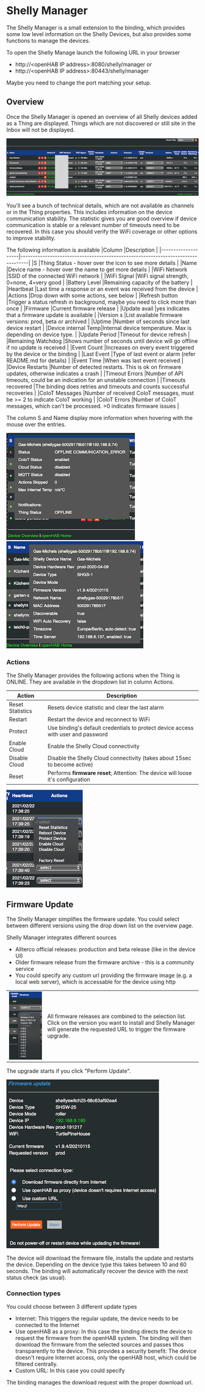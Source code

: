 # Shelly Manager

The Shelly Manager is a small extension to the binding, which provides some low level information on the Shelly Devices, but also provides some functions to manage the devices.

To open the Shelly Manage launch the following URL in your browser
- http://&lt;openHAB IP address&gt;:8080/shelly/manager or
- http://&lt;openHAB IP address&gt;:80443/shelly/manager

Maybe you need to change the port matching your setup.

## Overview

Once the Shelly Manager is opened an overview of all Shelly devices added as a Thing are displayed. 
Things which are not discovered or still site in the Inbox will not be displayed.

![](images/manager/overview.png)

You'll see a bunch of technical details, which are not available as channels or in the Thing properties.
This includes information on the device communication stability. 
The statistic gives you are good overview if device communication is stable or a relevant number of timeouts need to be recovered.
In this case you should verify the WiFi coverage or other options to improve stability.

The following information is available
|Column              |Description                                                                      |
|--------------------|---------------------------------------------------------------------------------|
|S                   |Thing Status - hover over the icon to see more details                           |
|Name                |Device name - hover over the name to get more details                            |
|WiFi Network        |SSID of the connected WiFi network                                               |
|WiFi Signal         |WiFi signal strength, 0=none, 4=very good                                        |
|Battery Level       |Remaining capacity of the battery                                                |
|Heartbeat           |Last time a response or an event was received from the device                    |
|Actions             |Drop down with some actions, see below                                           |
|Refresh button      |Trigger a status refresh in background, maybe you need to click more than once   |
|Firmware            |Current firmware release                                                         |
|Update avail        |yes indicates that a firmware update is available                                |
|Version s           |List available firmware versions: prod, beta or archived                         |
|Uptime              |Number of seconds since last device restart                                      |
|Device internal Temp|Internal device temperature. Max is depending on device type.                    |
|Update Period       |Timeout for device refresh                                                       |
|Remaining Watchdog  |Shows number of seconds until device will go offline if no update is received    |
|Event Count         |Increases on every event triggered by the device or the binding                  |
|Last Event          |Type of last event or alarm (refer README.md for details)                        |
|Event Time          |When was last event received                                                     |
|Device Restarts     |Number of detected restarts. This is ok on firmware updates, otherwise indicates a crash |
|Timeout Errors      |Number of API timeouts, could be an indication for an unstable connection        |
|Timeouts recovered  |The binding does retries and timeouts and counts successful recoveries           |
|CoIoT Messages      |Number of received CoIoT messages, must be >= 2 to indicate CoIoT working        |
|CoIoT Errors        |Number of CoIoT messages, which can't be processed. >0 indicates firmware issues |

The column S and Name display more information when hovering with the mouse over the entries.

![](images/manager/overview_devstatus.png)
![](images/manager/overview_devsettings.png)


### Actions

The Shelly Manager provides the following actions when the Thing is ONLINE. 
They are available in the dropdown list in column Actions.

|Action          |Description                                                                      |
|----------------|---------------------------------------------------------------------------------| 
|Reset Statistics|Resets device statistic and clear the last alarm                                 |
|Restart         |Restart the device and reconnect to WiFi                                         |
|Protect         |Use binding's default credentials to protect device access with user and password|
|Enable Cloud    |Enable the Shelly Cloud connectivity                                             |
|Disable Cloud   |Disable the Shelly Cloud connectivity (takes about 15sec to become active)       |
|Reset           |Performs **firmware reset**; Attention: The device will loose it's configuration     |

![](images/manager/overview_actions.png)

## Firmware Update

The Shelly Manager simplifies the firmware update.
You could select between different versions using the drop down list on the overview page.

Shelly Manager integrates different sources
- Allterco official releases: production and beta release (like in the device UI)
- Older firmware release from the firmware archive - this is a community service
- You could specify any custom url providing the firmware image (e.g. a local web server), which is accessable for the device using http

| | |
|-|-|
|![](images/manager/overview_versions.png)|All firmware releases are combined to the selection list.<br/>Click on the version you want to install and Shelly Manager will generate the requested URL to trigger the firmware upgrade.|

The upgrade starts if you click "Perform Update".

![](images/manager/fwupgrade.png)

The device will download the firmware file, installs the update and restarts the device.
Depending on the device type this takes between 10 and 60 seconds.
The binding will automatically recover the device with the next status check (as usual).

### Connection types

You could choose between 3 different update types
* Internet: This triggers the regular update, the device needs to be connected to the Internet
* Use openHAB as a proxy: In this case the binding directs the device to request the firmware from the openHAB system.
The binding will then download the firmware from the selected sources and passes thos transparently to the device.
This provides a security benefit: The device doesn't require Internet access, only the openHAB host, which could be filtered centrally.
* Custom URL: In this case you could specify 

The binding manages the download request with the proper download url.
